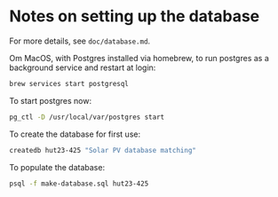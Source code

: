 # Notes on setting up the database

For more details, see `doc/database.md`.

Om MacOS, with Postgres installed via homebrew, to run postgres as a background
service and restart at login:

```bash
brew services start postgresql
```

To start postgres now:

```bash
pg_ctl -D /usr/local/var/postgres start
```

To create the database for first use:

```bash
createdb hut23-425 "Solar PV database matching"
```

To populate the database:

```bash
psql -f make-database.sql hut23-425
```


